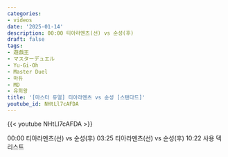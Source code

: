 ```yaml
---
categories:
- videos
date: '2025-01-14'
description: 00:00 티아라멘츠(선) vs 순성(후)
draft: false
tags:
- 遊戯王
- マスターデュエル
- Yu-Gi-Oh
- Master Duel
- 마듀
- MD
- 유희왕
title: '[마스터 듀얼] 티아라멘츠 vs 순성 [스탠다드]'
youtube_id: NHtLl7cAFDA
---
```



{{< youtube NHtLl7cAFDA >}}

00:00 티아라멘츠(선) vs 순성(후)
03:25 티아라멘츠(선) vs 순성(후)
10:22 사용 덱 리스트